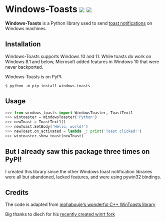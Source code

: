 # Windows-Toasts <a href="https://pypi.org/project/windows-toasts/" alt="PyPI version"><img src="https://img.shields.io/pypi/v/windows-toasts" /></a> <a href="https://pypi.org/project/windows-toasts/" alt="Supported Python versions"><img src="https://img.shields.io/pypi/pyversions/windows-toasts" /></a>

**Windows-Toasts** is a Python library used to send [toast notifications](https://docs.microsoft.com/en-us/windows/apps/design/shell/tiles-and-notifications/adaptive-interactive-toasts) on Windows machines.

## Installation
Windows-Toasts supports Windows 10 and 11. While toasts do work on Windows 8.1 and below, Microsoft added features in Windows 10 that were never backported. 

Windows-Toasts is on PyPI:
```console
$ python -m pip install windows-toasts
``` 

## Usage

```python
>>> from windows_toasts import WindowsToaster, ToastText1
>>> wintoaster = WindowsToaster('Python')
>>> newToast = ToastText1()
>>> newToast.SetBody('Hello, world!')
>>> newToast.on_activated = lambda _: print('Toast clicked!')
>>> wintoaster.show_toast(newToast)
```

## But I already saw this package three times on PyPI!

I created this library since the other Windows toast notification libraries were all but abandoned, lacked features, and were using pywin32 bindings.

## Credits

The code is adapted from [mohabouje's wonderful C++ WinToasts library](https://github.com/mohabouje/WinToast)

Big thanks to dlech for his [recently created winrt fork](https://github.com/pywinrt/pywinrt)
